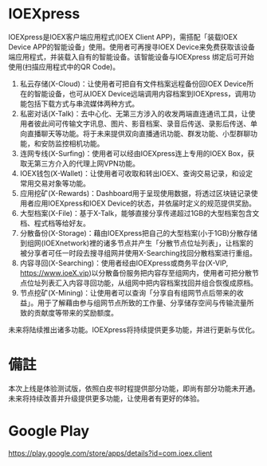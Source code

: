 ﻿# IOEXpress
IOEXpress是IOEX客户端应用程式(IOEX Client APP)，需搭配「装载IOEX Device APP的智能设备」使用。使用者可再搜寻IOEX Device来免费获取该设备端应用程式，并装载入自有的智能设备。该智能设备与IOEXpress 绑定后可开始使用(扫描应用程式中的QR Code)。

1. 私云存储(X-Cloud)：让使用者可把自有文件档案远程备份回IOEX Device所在的智能设备，也可从IOEX Device远端调用内容档案到IOEXpress，调用功能包括下载方式与串流媒体两种方式。
2. 私密对话(X-Talk)：去中心化、无第三方涉入的收发两端直连通讯工具，让使用者彼此间可传输文字讯息、图片、影音档案、录音后传送、录影后传送、单向直播聊天等功能。将于未来提供双向直播通讯功能、群发功能、小型群聊功能，和安防监控相机功能。
3. 连网专线(X-Surfing)：使用者可以经由IOEXpress连上专用的IOEX Box，获取无第三方介入的代理上网VPN功能。
4. IOEX钱包(X-Wallet)：让使用者可收取和转出IOEX、查询交易记录，和设定常用交易对象等功能。
5. 应用挖矿(X-Rewards)：Dashboard用于呈现使用数据，将透过区块链记录使用者应用IOEXpress和IOEX Device的状态，并依届时定义的规范提供奖励。
6. 大型档案(X-File)：基于X-Talk，能够直接分享传递超过1GB的大型档案包含文档、程式档等给好友。
7. 分散备份(X-Storage)：藉由IOEXpress把自己的大型档案(小于1GB)分散存储到组网(IOEXnetwork)裡的诸多节点并产生「分散节点位址列表」，让档案的被分享者可任一时段去搜寻组网并使用X-Searching找回分散档案进行重组。
8. 内容寻回(X-Searching)：使用者经由IOEXpress或商务平台(X-VIP, https://www.ioeX.vip)以分散备份服务把内容存至组网内，使用者可把分散节点位址列表汇入内容寻回功能，从组网中把内容档案找回并组合恢復成原档。
9. 节点挖矿(X-Mining)：让使用者可以查询「分享自有组网节点后带来的收益」。用于了解藉由参与组网节点所致的工作量、分享储存空间与传输流量所致的贡献度等带来的奖励额度。

未来将陆续推出诸多功能。IOEXpress将持续提供更多功能，并进行更新与优化。

# 備註
本次上线是体验测试版，依照白皮书时程提供部分功能，即尚有部分功能未开通。 未来将持续改善并升级提供更多功能，让使用者有更好的体验。

# Google Play
https://play.google.com/store/apps/details?id=com.ioex.client
